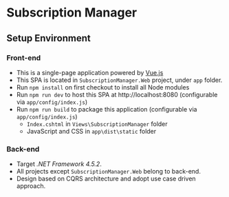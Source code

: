 # Subscription Manager
## Setup Environment
### Front-end
* This is a single-page application powered by [Vue.js](https://vuejs.org)
* This SPA is located in `SubscriptionManager.Web` project, under `app` folder.
* Run `npm install` on first checkout to install all Node modules
* Run `npm run dev` to host this SPA at http://localhost:8080 (configurable via `app/config/index.js`)
* Run `npm run build` to package this application (configurable via `app/config/index.js`)
  * `Index.cshtml` in `Views\SubscriptionManager` folder
  * JavaScript and CSS in `app\dist\static` folder
### Back-end
* Target _.NET Framework 4.5.2_.
* All projects except `SubscriptionManager.Web` belong to back-end.
* Design based on CQRS architecture and adopt use case driven approach.
